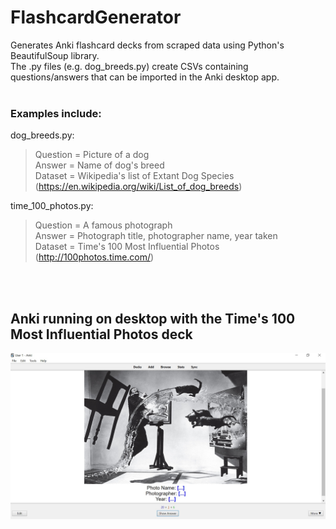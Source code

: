 # FlashcardGenerator
Generates Anki flashcard decks from scraped data using Python's BeautifulSoup library.\
The .py files (e.g. dog_breeds.py) create CSVs containing questions/answers that can be imported in the Anki desktop app.\
<br />

### Examples include:
dog_breeds.py:
> Question = Picture of a dog\
> Answer = Name of dog's breed\
> Dataset = Wikipedia's list of Extant Dog Species (https://en.wikipedia.org/wiki/List_of_dog_breeds)

time_100_photos.py:
> Question = A famous photograph\
> Answer = Photograph title, photographer name, year taken\
> Dataset = Time's 100 Most Influential Photos (http://100photos.time.com/)
<br />
<br />

## Anki running on desktop with the Time's 100 Most Influential Photos deck
![alt text](https://github.com/daraghmeehan/AnkiGen/blob/master/repo_images/Anki_sample.jpg?raw=true)
